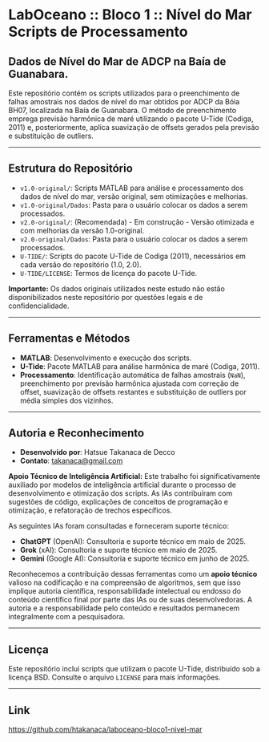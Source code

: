 # LabOceano :: Bloco 1 :: Nível do Mar Scripts de Processamento
## Dados de Nível do Mar de ADCP na Baía de Guanabara.

Este repositório contém os scripts utilizados para o preenchimento de falhas amostrais nos dados de nível do mar obtidos por ADCP da Bóia BH07, localizada na Baía de Guanabara. O método de preenchimento emprega previsão harmônica de maré utilizando o pacote U-Tide (Codiga, 2011) e, posteriormente, aplica suavização de offsets gerados pela previsão e substituição de outliers.

---

## Estrutura do Repositório

* `v1.0-original/`: Scripts MATLAB para análise e processamento dos dados de nível do mar, versão original, sem otimizações e melhorias.
* `v1.0-original/Dados`: Pasta para o usuário colocar os dados a serem processados.
* `v2.0-original/`: (Recomendada) - Em construção - Versão otimizada e com melhorias da versão 1.0-original.
* `v2.0-original/Dados`: Pasta para o usuário colocar os dados a serem processados.
* `U-TIDE/`: Scripts do pacote U-Tide de Codiga (2011), necessários em cada versão do repositório (1.0, 2.0).
* `U-TIDE/LICENSE`: Termos de licença do pacote U-Tide.

**Importante:** Os dados originais utilizados neste estudo não estão disponibilizados neste repositório por questões legais e de confidencialidade.

---

## Ferramentas e Métodos

* **MATLAB**: Desenvolvimento e execução dos scripts.
* **U-Tide**: Pacote MATLAB para análise harmônica de maré (Codiga, 2011).
* **Processamento**: Identificação automática de falhas amostrais (`NaN`), preenchimento por previsão harmônica ajustada com correção de offset, suavização de offsets restantes e substituição de outliers por média simples dos vizinhos.

---

## Autoria e Reconhecimento

* **Desenvolvido por**: Hatsue Takanaca de Decco
* **Contato**: takanaca@gmail.com

**Apoio Técnico de Inteligência Artificial:**
Este trabalho foi significativamente auxiliado por modelos de inteligência artificial durante o processo de desenvolvimento e otimização dos scripts. As IAs contribuíram com sugestões de código, explicações de conceitos de programação e otimização, e refatoração de trechos específicos.

As seguintes IAs foram consultadas e forneceram suporte técnico:
* **ChatGPT** (OpenAI): Consultoria e suporte técnico em maio de 2025.
* **Grok** (xAI): Consultoria e suporte técnico em maio de 2025.
* **Gemini** (Google AI): Consultoria e suporte técnico em junho de 2025.

Reconhecemos a contribuição dessas ferramentas como um **apoio técnico** valioso na codificação e na compreensão de algoritmos, sem que isso implique autoria científica, responsabilidade intelectual ou endosso do conteúdo científico final por parte das IAs ou de suas desenvolvedoras. A autoria e a responsabilidade pelo conteúdo e resultados permanecem integralmente com a pesquisadora.

---

## Licença

Este repositório inclui scripts que utilizam o pacote U-Tide, distribuído sob a licença BSD. Consulte o arquivo `LICENSE` para mais informações.

---

## Link

https://github.com/htakanaca/laboceano-bloco1-nivel-mar

